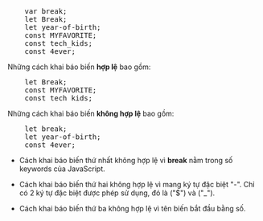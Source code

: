 <pre>
    var break;
    let Break;
    let year-of-birth;
    const MYFAVORITE;
    const tech_kids;
    const 4ever;
</pre>

Những cách khai báo biến **hợp lệ** bao gồm:
<pre>
    let Break;
    const MYFAVORITE;
    const tech_kids;
</pre>

Những cách khai báo biến **không hợp lệ** bao gồm:
<pre>
    let break;
    let year-of-birth;
    const 4ever;
</pre>

-   Cách khai báo biến thứ nhất không hợp lệ vì **break** nằm trong số keywords của JavaScript.

-   Cách khai báo biến thứ hai không hợp lệ vì mang ký tự đặc biệt "-". Chỉ có 2 ký tự đặc biệt được phép sử dụng, đó là ("$") và ("_").

-    Cách khai báo biến thứ ba không hợp lệ vì tên biến bắt đầu bằng số.

